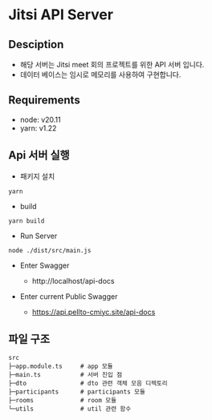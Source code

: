 # Jitsi API Server
## Desciption
- 해당 서버는 Jitsi meet 회의 프로젝트를 위한 API 서버 입니다.
- 데이터 베이스는 임시로 메모리를 사용하여 구현합니다.

## Requirements
- node: v20.11
- yarn: v1.22

## Api 서버 실행

- 패키지 설치
```shell
yarn
```

- build
```shell
yarn build
```

- Run Server
```shell
node ./dist/src/main.js
```

- Enter Swagger
    - http://localhost/api-docs

- Enter current Public Swagger
    - https://api.pellto-cmiyc.site/api-docs


## 파일 구조
```shell
src
├─app.module.ts     # app 모듈
├─main.ts           # 서버 진입 점
├─dto               # dto 관련 객체 모음 디렉토리
├─participants      # participants 모듈
├─rooms             # room 모듈
└─utils             # util 관련 함수
```